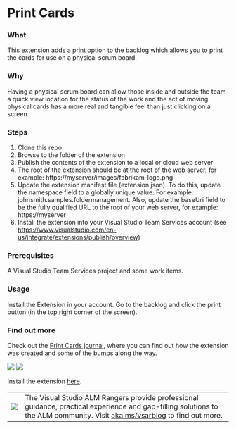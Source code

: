 # Print Cards
### What

This extension adds a print option to the backlog which allows you to print the cards for use on a physical scrum board.

### Why

Having a physical scrum board can allow those inside and outside the team a quick view location for the status of the work and the act of moving physical cards has a more real and tangible feel than just clicking on a screen.

### Steps
1. Clone this repo
2. Browse to the folder of the extension
3. Publish the contents of the extension to a local or cloud web server
4. The root of the extension should be at the root of the web server, for example: https://myserver/images/fabrikam-logo.png
5. Update the extension manifest file (extension.json). To do this, update the  namespace field to a globally unique value. For example: johnsmith.samples.foldermanagement. Also, update the  baseUri  field to be the fully qualified URL to the root of your web server, for example:  https://myserver 
8. Install the extension into your Visual Studio Team Services account (see https://www.visualstudio.com/en-us/integrate/extensions/publish/overview)

### Prerequisites

A Visual Studio Team Services project and some work items.

### Usage

Install the Extension in your account. Go to the backlog and click the print button (in the top right corner of the screen).

### Find out more
Check out the [Print Cards journal](http://@), where you can find out how the extension was created and some of the bumps along the way.

![](https://github.com/ALM-Rangers/VSTS-Extension-PrintCards/blob/master/media/screenshot1.jpg)
![](https://github.com/ALM-Rangers/VSTS-Extension-PrintCards/blob/master/media/screenshot2.jpg)

Install the extension [here](https://marketplace.visualstudio.com/items/ms-devlabs.PrintCards).

<table>
  <tr>
    <td>
      <img src="https://github.com/ALM-Rangers/VSTS-Extension-PrintCards/blob/master/media/VSALMLogo.png"></img>
    </td>
    <td>
      The Visual Studio ALM Rangers provide professional guidance, practical experience and gap-filling solutions to the ALM community. Visit <a href="http://aka.ms/vsarblog">aka.ms/vsarblog</a> to find out more.
    </td>
  </tr>
</table>